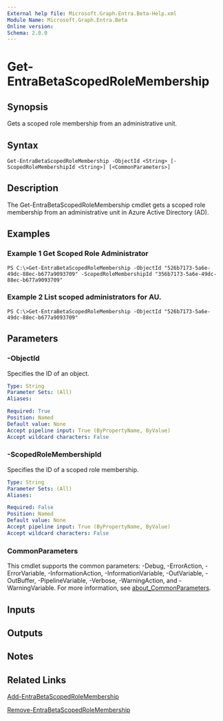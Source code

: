 ```yaml
---
External help file: Microsoft.Graph.Entra.Beta-Help.xml
Module Name: Microsoft.Graph.Entra.Beta
Online version:
Schema: 2.0.0
---
```


# Get-EntraBetaScopedRoleMembership

## Synopsis
Gets a scoped role membership from an administrative unit.

## Syntax

```
Get-EntraBetaScopedRoleMembership -ObjectId <String> [-ScopedRoleMembershipId <String>] [<CommonParameters>]
```

## Description
The Get-EntraBetaScopedRoleMembership cmdlet gets a scoped role membership from an administrative unit in Azure Active Directory (AD).

## Examples

### Example 1 Get Scoped Role Administrator
```
PS C:\>Get-EntraBetaScopedRoleMembership -ObjectId "526b7173-5a6e-49dc-88ec-b677a9093709" -ScopedRoleMembershipId "356b7173-5a6e-49dc-88ec-b677a9093709"
```

### Example 2 List scoped administrators for AU.
```
PS C:\>Get-EntraBetaScopedRoleMembership -ObjectId "526b7173-5a6e-49dc-88ec-b677a9093709"
```

## Parameters

### -ObjectId
Specifies the ID of an object.

```yaml
Type: String
Parameter Sets: (All)
Aliases:

Required: True
Position: Named
Default value: None
Accept pipeline input: True (ByPropertyName, ByValue)
Accept wildcard characters: False
```

### -ScopedRoleMembershipId
Specifies the ID of a scoped role membership.

```yaml
Type: String
Parameter Sets: (All)
Aliases:

Required: False
Position: Named
Default value: None
Accept pipeline input: True (ByPropertyName, ByValue)
Accept wildcard characters: False
```

### CommonParameters
This cmdlet supports the common parameters: -Debug, -ErrorAction, -ErrorVariable, -InformationAction, -InformationVariable, -OutVariable, -OutBuffer, -PipelineVariable, -Verbose, -WarningAction, and -WarningVariable. For more information, see [about_CommonParameters](https://go.microsoft.com/fwlink/?LinkID=113216).

## Inputs

## Outputs

## Notes

## Related Links

[Add-EntraBetaScopedRoleMembership]()

[Remove-EntraBetaScopedRoleMembership]()

